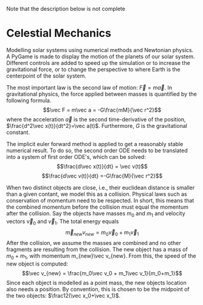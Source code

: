 Note that the description below is not complete

# Celestial Mechanics 
Modelling solar systems using numerical methods and Newtonian physics. A PyGame is made to display the motion of the planets of our solar system. Different controls are added to speed up the simulation or to increase the gravitational force, or to change the perspective to where Earth is the centerpoint of the solar system. 

The most important law is the second law of motion: $\vec F=m\vec a$. In gravitational physics, the force applied between masses is quantified by the following formula.
$$\vec F = m\vec a = -G\frac{mM}{\vec r^2}$$
where the acceleration $\vec a$ is the second time-derivative of the position, $\frac{d^2\vec x(t)}{dt^2}=\vec a(t)$. Furthermore, $G$ is the gravitational constant. 

The implicit euler forward method is applied to get a reasonably stable numerical result. To do so, the second order ODE needs to be translated into a system of first order ODE's, which can be solved:
$$\frac{d\vec x(t)}{dt} = \vec v(t)$$
$$\frac{d\vec v(t)}{dt} =-G\frac{M}{\vec r^2}$$

When two distinct objects are close, i.e., their euclidean distance is smaller than a given contant, we model this as a collision.  Physical laws such as conservation of momentum need to be respected. In short, this means that the combined momentum before the collision must equal the momentum after the collision. Say the objects have masses $m_0$ and $m_1$ and velocity vectors $\vec v_0$ and $\vec v_1$. The total energy equals 
$$\vec m_{new}v_{new} = m_0\vec v_0 + m_1\vec v_1$$
After the collision, we assume the masses are combined and no other fragments are resulting from the collision. The new object has a mass of $m_0+m_1$, with momentum m_{new}\vec v_{new}. From this, the speed of the new object is computed:
$$\vec v_{new} = \frac{m_0\vec v_0 + m_1\vec v_1}{m_0+m_1}$$
Since each object is modelled as a point mass, the new objects location also needs a position. By convention, this is chosen to be the midpoint of the two objects: $\frac12(\vec x_0+\vec x_1)$.
